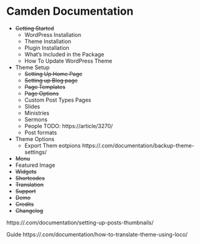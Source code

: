 # Camden Documentation 

- ~~Getting Started~~
    - WordPress Installation
    - Theme Installation
    - Plugin Installation
    - What’s Included in the Package
    - How To Update WordPress Theme
- Theme Setup
    - ~~Setting Up Home Page~~
    - ~~Setting up Blog page~~
    - ~~Page Templates~~
    - ~~Page Options~~
    - Custom Post Types Pages
    - Slides
    - Ministries
    - Sermons
    - People TODO: https://article/3270/
    - Post formats
- Theme Options
    - Export Them eotpions https://.com/documentation/backup-theme-settings/
- ~~Menu~~
- Featured Image
- ~~Widgets~~
- ~~Shortcodes~~
- ~~Translation~~
- ~~Support~~
- ~~Demo~~                 
- ~~Credits~~
- ~~Changelog~~

https://.com/documentation/setting-up-posts-thumbnails/

Guide
https://.com/documentation/how-to-translate-theme-using-loco/
